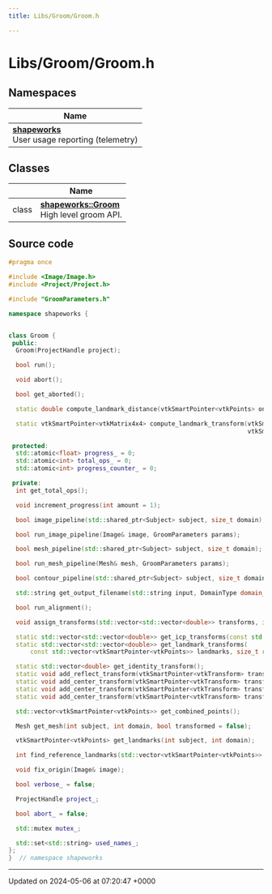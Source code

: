 ```yaml
---
title: Libs/Groom/Groom.h

---
```


# Libs/Groom/Groom.h



## Namespaces

| Name           |
| -------------- |
| **[shapeworks](../Namespaces/namespaceshapeworks.md)** <br>User usage reporting (telemetry)  |

## Classes

|                | Name           |
| -------------- | -------------- |
| class | **[shapeworks::Groom](../Classes/classshapeworks_1_1Groom.md)** <br>High level groom API.  |




## Source code

```cpp
#pragma once

#include <Image/Image.h>
#include <Project/Project.h>

#include "GroomParameters.h"

namespace shapeworks {


class Groom {
 public:
  Groom(ProjectHandle project);

  bool run();

  void abort();

  bool get_aborted();

  static double compute_landmark_distance(vtkSmartPointer<vtkPoints> one, vtkSmartPointer<vtkPoints> two);

  static vtkSmartPointer<vtkMatrix4x4> compute_landmark_transform(vtkSmartPointer<vtkPoints> source,
                                                                  vtkSmartPointer<vtkPoints> target);

 protected:
  std::atomic<float> progress_ = 0;
  std::atomic<int> total_ops_ = 0;
  std::atomic<int> progress_counter_ = 0;

 private:
  int get_total_ops();

  void increment_progress(int amount = 1);

  bool image_pipeline(std::shared_ptr<Subject> subject, size_t domain);

  bool run_image_pipeline(Image& image, GroomParameters params);

  bool mesh_pipeline(std::shared_ptr<Subject> subject, size_t domain);

  bool run_mesh_pipeline(Mesh& mesh, GroomParameters params);

  bool contour_pipeline(std::shared_ptr<Subject> subject, size_t domain);

  std::string get_output_filename(std::string input, DomainType domain_type);

  bool run_alignment();

  void assign_transforms(std::vector<std::vector<double>> transforms, int domain, bool global = false);

  static std::vector<std::vector<double>> get_icp_transforms(const std::vector<Mesh> meshes, Mesh reference);
  static std::vector<std::vector<double>> get_landmark_transforms(
      const std::vector<vtkSmartPointer<vtkPoints>> landmarks, size_t reference);

  static std::vector<double> get_identity_transform();
  static void add_reflect_transform(vtkSmartPointer<vtkTransform> transform, const std::string& reflect_axis);
  static void add_center_transform(vtkSmartPointer<vtkTransform> transform, const Image& image);
  static void add_center_transform(vtkSmartPointer<vtkTransform> transform, const Mesh& mesh);
  static void add_center_transform(vtkSmartPointer<vtkTransform> transform, vtkSmartPointer<vtkPoints> points);

  std::vector<vtkSmartPointer<vtkPoints>> get_combined_points();

  Mesh get_mesh(int subject, int domain, bool transformed = false);

  vtkSmartPointer<vtkPoints> get_landmarks(int subject, int domain);

  int find_reference_landmarks(std::vector<vtkSmartPointer<vtkPoints>> landmarks);

  void fix_origin(Image& image);

  bool verbose_ = false;

  ProjectHandle project_;

  bool abort_ = false;

  std::mutex mutex_;

  std::set<std::string> used_names_;
};
}  // namespace shapeworks
```


-------------------------------

Updated on 2024-05-06 at 07:20:47 +0000
